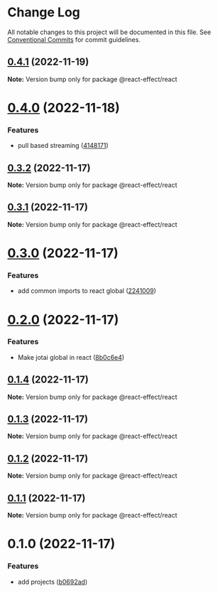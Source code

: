 # Change Log

All notable changes to this project will be documented in this file.
See [Conventional Commits](https://conventionalcommits.org) for commit guidelines.

## [0.4.1](https://github.com/tim-smart/react-effect/compare/@react-effect/react@0.4.0...@react-effect/react@0.4.1) (2022-11-19)

**Note:** Version bump only for package @react-effect/react

# [0.4.0](https://github.com/tim-smart/react-effect/compare/@react-effect/react@0.3.2...@react-effect/react@0.4.0) (2022-11-18)

### Features

- pull based streaming ([4148171](https://github.com/tim-smart/react-effect/commit/414817132702976c6550062f6cc1cdd6cbe52e49))

## [0.3.2](https://github.com/tim-smart/react-effect/compare/@react-effect/react@0.3.1...@react-effect/react@0.3.2) (2022-11-17)

**Note:** Version bump only for package @react-effect/react

## [0.3.1](https://github.com/tim-smart/react-effect/compare/@react-effect/react@0.3.0...@react-effect/react@0.3.1) (2022-11-17)

**Note:** Version bump only for package @react-effect/react

# [0.3.0](https://github.com/tim-smart/react-effect/compare/@react-effect/react@0.2.0...@react-effect/react@0.3.0) (2022-11-17)

### Features

- add common imports to react global ([2241009](https://github.com/tim-smart/react-effect/commit/2241009464175abfb8788d2223de980b42b2a7a0))

# [0.2.0](https://github.com/tim-smart/react-effect/compare/@react-effect/react@0.1.4...@react-effect/react@0.2.0) (2022-11-17)

### Features

- Make jotai global in react ([8b0c6e4](https://github.com/tim-smart/react-effect/commit/8b0c6e443aed0993943eaaae05394a20235b9699))

## [0.1.4](https://github.com/tim-smart/react-effect/compare/@react-effect/react@0.1.3...@react-effect/react@0.1.4) (2022-11-17)

**Note:** Version bump only for package @react-effect/react

## [0.1.3](https://github.com/tim-smart/react-effect/compare/@react-effect/react@0.1.2...@react-effect/react@0.1.3) (2022-11-17)

**Note:** Version bump only for package @react-effect/react

## [0.1.2](https://github.com/tim-smart/react-effect/compare/@react-effect/react@0.1.1...@react-effect/react@0.1.2) (2022-11-17)

**Note:** Version bump only for package @react-effect/react

## [0.1.1](https://github.com/tim-smart/react-effect/compare/@react-effect/react@0.1.0...@react-effect/react@0.1.1) (2022-11-17)

**Note:** Version bump only for package @react-effect/react

# 0.1.0 (2022-11-17)

### Features

- add projects ([b0692ad](https://github.com/tim-smart/react-effect/commit/b0692ad727f55c0c0623c2af1cfde45a9bc8dc8c))
